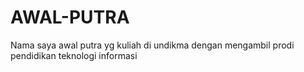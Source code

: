 # AWAL-PUTRA
Nama saya awal putra yg kuliah di undikma dengan mengambil prodi pendidikan teknologi informasi 
